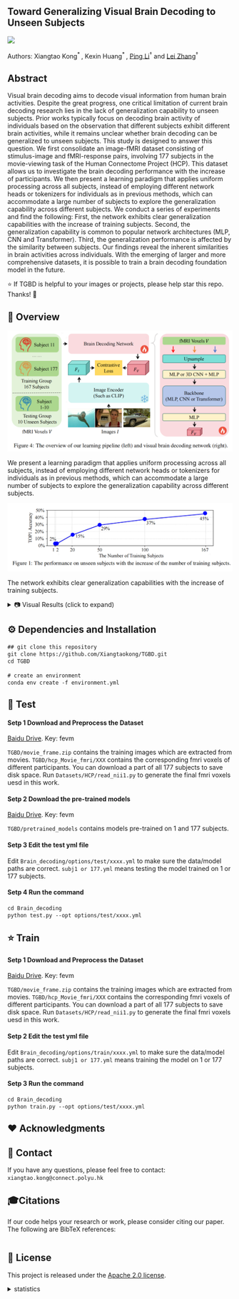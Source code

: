 ## Toward Generalizing Visual Brain Decoding to Unseen Subjects

<a href='https://arxiv.org/abs/2410.14445'><img src='https://img.shields.io/badge/arXiv-2410.14445-b31b1b.svg'></a> &nbsp;&nbsp;

Authors: Xiangtao Kong<sup>* </sup>, Kexin Huang<sup>* </sup>, [Ping Li](https://scholar.google.com/citations?user=Z0mAYS4AAAAJ&hl=en&oi=ao)<sup>†</sup> and [Lei Zhang](https://scholar.google.com/citations?user=tAK5l1IAAAAJ&hl=en&oi=ao)<sup>†</sup>


## Abstract
Visual brain decoding aims to decode visual information from human brain activities. Despite the great progress, one critical limitation of current brain decoding research lies in the lack of generalization capability to unseen subjects. Prior works typically focus on decoding brain activity of individuals based on the observation that different subjects exhibit different brain activities, while it remains unclear whether brain decoding can be generalized to unseen subjects. This study is designed to answer this question. We first consolidate an image-fMRI dataset consisting of stimulus-image and fMRI-response pairs, involving 177 subjects in the movie-viewing task of the Human Connectome Project (HCP). This dataset allows us to investigate the brain decoding performance with the increase of participants. We then present a learning paradigm that applies uniform processing across all subjects, instead of employing different network heads or tokenizers for individuals as in previous methods, which can accommodate a large number of subjects to explore the generalization capability across different subjects. We conduct a series of experiments and find the following: First, the network exhibits clear generalization capabilities with the increase of training subjects. Second, the generalization capability is common to popular network architectures (MLP, CNN and Transformer). Third, the generalization performance is affected by the similarity between subjects. Our findings reveal the inherent similarities in brain activities across individuals. With the emerging of larger and more comprehensive datasets, it is possible to train a brain decoding foundation model in the future.

:star: If TGBD is helpful to your images or projects, please help star this repo. Thanks! :hugs:

## 🔎 Overview

![Demo Image](https://github.com/Xiangtaokong/TGBD/blob/main/demo_img/pipeline.png)

We present a learning paradigm that applies uniform processing across all subjects, instead of employing different network heads or tokenizers for individuals as in previous methods, which can accommodate a large number of subjects to explore the generalization capability across different subjects.

![Demo Image](https://github.com/Xiangtaokong/TGBD/blob/main/demo_img/line.png)

The network exhibits clear generalization capabilities with the increase of training subjects.


<details>
<summary> 📷 Visual Results (click to expand)</summary>
  <p align="center">
  <img width="900" src="demo_img/retrieval.png">
</p>
</details>



## ⚙️ Dependencies and Installation
```
## git clone this repository
git clone https://github.com/Xiangtaokong/TGBD.git
cd TGBD

# create an environment
conda env create -f environment.yml
```

## 🚀 Test

#### Setp 1 Download and Preprocess the Dataset

[Baidu Drive](https://pan.baidu.com/s/1ukkf7nZHToymDW1DtUyxrg?pwd=fevm).    Key: fevm 

`TGBD/movie_frame.zip` contains the training images which are extracted from movies. `TGBD/hcp_Movie_fmri/XXX` contains the corresponding fmri voxels of different participants. You can download a part of all 177 subjects to save disk space. Run `Datasets/HCP/read_nii1.py` to generate the final fmri voxels uesd in this work.

#### Setp 2 Download the pre-trained models

[Baidu Drive](https://pan.baidu.com/s/1ukkf7nZHToymDW1DtUyxrg?pwd=fevm).    Key: fevm 

`TGBD/pretrained_models` contains models pre-trained on 1 and 177 subjects.

#### Setp 3 Edit the test yml file

Edit `Brain_decoding/options/test/xxxx.yml` to make sure the data/model paths are correct.
`subj1 or 177.yml` means testing the model trained on 1 or 177 subjects.

#### Setp 4 Run the command

```
cd Brain_decoding
python test.py --opt options/test/xxxx.yml
```

## :star: Train 

#### Setp 1 Download and Preprocess the Dataset

[Baidu Drive](https://pan.baidu.com/s/1ukkf7nZHToymDW1DtUyxrg?pwd=fevm).    Key: fevm 

`TGBD/movie_frame.zip` contains the training images which are extracted from movies. `TGBD/hcp_Movie_fmri/XXX` contains the corresponding fmri voxels of different participants. You can download a part of all 177 subjects to save disk space. Run `Datasets/HCP/read_nii1.py` to generate the final fmri voxels uesd in this work.


#### Setp 2 Edit the test yml file

Edit `Brain_decoding/options/train/xxxx.yml` to make sure the data/model paths are correct.
`subj1 or 177.yml` means training the model on 1 or 177 subjects.

#### Setp 3 Run the command

```
cd Brain_decoding
python train.py --opt options/test/xxxx.yml
```


## ❤️ Acknowledgments

## 📧 Contact
If you have any questions, please feel free to contact: `xiangtao.kong@connect.polyu.hk`

## 🎓Citations
If our code helps your research or work, please consider citing our paper.
The following are BibTeX references:

```

```

## 🎫 License
This project is released under the [Apache 2.0 license](LICENSE).




<details>
<summary>statistics</summary>

![visitors](https://visitor-badge.laobi.icu/badge?page_id=Xiangtaokong/TGBD)

</details>


